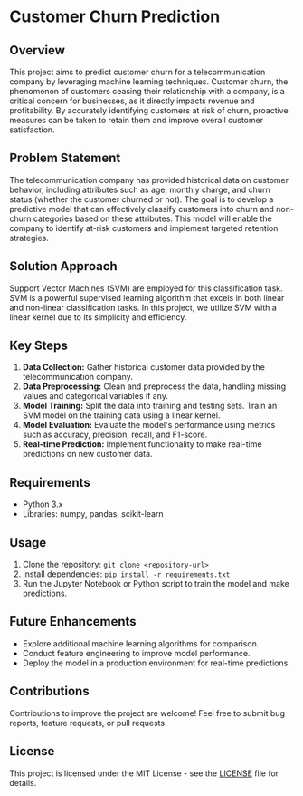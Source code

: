 # Customer Churn Prediction

## Overview
This project aims to predict customer churn for a telecommunication company by leveraging machine learning techniques. Customer churn, the phenomenon of customers ceasing their relationship with a company, is a critical concern for businesses, as it directly impacts revenue and profitability. By accurately identifying customers at risk of churn, proactive measures can be taken to retain them and improve overall customer satisfaction.

## Problem Statement
The telecommunication company has provided historical data on customer behavior, including attributes such as age, monthly charge, and churn status (whether the customer churned or not). The goal is to develop a predictive model that can effectively classify customers into churn and non-churn categories based on these attributes. This model will enable the company to identify at-risk customers and implement targeted retention strategies.

## Solution Approach
Support Vector Machines (SVM) are employed for this classification task. SVM is a powerful supervised learning algorithm that excels in both linear and non-linear classification tasks. In this project, we utilize SVM with a linear kernel due to its simplicity and efficiency.

## Key Steps
1. **Data Collection:** Gather historical customer data provided by the telecommunication company.
2. **Data Preprocessing:** Clean and preprocess the data, handling missing values and categorical variables if any.
3. **Model Training:** Split the data into training and testing sets. Train an SVM model on the training data using a linear kernel.
4. **Model Evaluation:** Evaluate the model's performance using metrics such as accuracy, precision, recall, and F1-score.
5. **Real-time Prediction:** Implement functionality to make real-time predictions on new customer data.

## Requirements
- Python 3.x
- Libraries: numpy, pandas, scikit-learn

## Usage
1. Clone the repository: `git clone <repository-url>`
2. Install dependencies: `pip install -r requirements.txt`
3. Run the Jupyter Notebook or Python script to train the model and make predictions.

## Future Enhancements
- Explore additional machine learning algorithms for comparison.
- Conduct feature engineering to improve model performance.
- Deploy the model in a production environment for real-time predictions.

## Contributions
Contributions to improve the project are welcome! Feel free to submit bug reports, feature requests, or pull requests.

## License
This project is licensed under the MIT License - see the [LICENSE](LICENSE) file for details.
